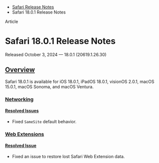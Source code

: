 - [Safari Release Notes](https://developer.apple.com/documentation/safari-release-notes)
- Safari 18.0.1 Release Notes

Article

# Safari 18.0.1 Release Notes

Released October 3, 2024 — 18.0.1 (20619.1.26.30)

## [Overview](https://developer.apple.com/documentation/safari-release-notes/safari-18_0_1-release-notes#Overview)

Safari 18.0.1 is available for iOS 18.0.1, iPadOS 18.0.1, visionOS 2.0.1, macOS 15.0.1, macOS Sonoma, and macOS Ventura.

### [Networking](https://developer.apple.com/documentation/safari-release-notes/safari-18_0_1-release-notes#Networking)

#### [Resolved Issues](https://developer.apple.com/documentation/safari-release-notes/safari-18_0_1-release-notes#Resolved-Issues)

- Fixed `SameSite` default behavior.

### [Web Extensions](https://developer.apple.com/documentation/safari-release-notes/safari-18_0_1-release-notes#Web-Extensions)

#### [Resolved Issue](https://developer.apple.com/documentation/safari-release-notes/safari-18_0_1-release-notes#Resolved-Issue)

- Fixed an issue to restore lost Safari Web Extension data.
